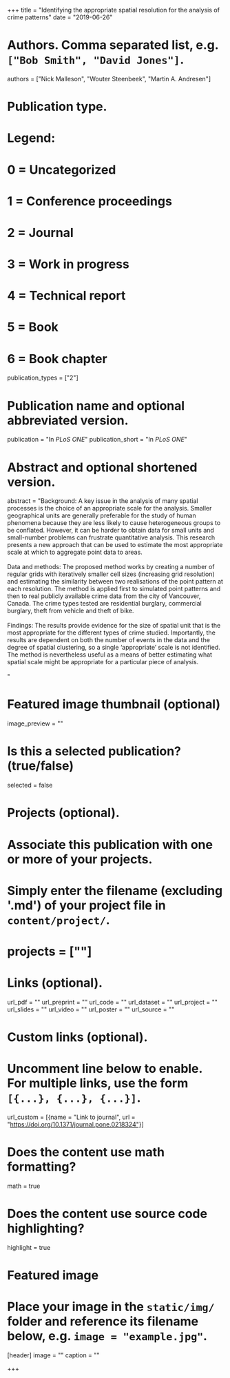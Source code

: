 +++
title = "Identifying the appropriate spatial resolution for the analysis of crime patterns"
date = "2019-06-26"

# Authors. Comma separated list, e.g. `["Bob Smith", "David Jones"]`.
authors = ["Nick Malleson", "Wouter Steenbeek", "Martin A. Andresen"]

# Publication type.
# Legend:
# 0 = Uncategorized
# 1 = Conference proceedings
# 2 = Journal
# 3 = Work in progress
# 4 = Technical report
# 5 = Book
# 6 = Book chapter
publication_types = ["2"]

# Publication name and optional abbreviated version.
publication = "In *PLoS ONE*"
publication_short = "In *PLoS ONE*"

# Abstract and optional shortened version.
abstract = "Background: A key issue in the analysis of many spatial processes is the choice of an appropriate scale for the analysis. Smaller geographical units are generally preferable for the study of human phenomena because they are less likely to cause heterogeneous groups to be conflated. However, it can be harder to obtain data for small units and small-number problems can frustrate quantitative analysis. This research presents a new approach that can be used to estimate the most appropriate scale at which to aggregate point data to areas.<br><br>Data and methods: The proposed method works by creating a number of regular grids with iteratively smaller cell sizes (increasing grid resolution) and estimating the similarity between two realisations of the point pattern at each resolution. The method is applied first to simulated point patterns and then to real publicly available crime data from the city of Vancouver, Canada. The crime types tested are residential burglary, commercial burglary, theft from vehicle and theft of bike.<br><br>Findings: The results provide evidence for the size of spatial unit that is the most appropriate for the different types of crime studied. Importantly, the results are dependent on both the number of events in the data and the degree of spatial clustering, so a single ‘appropriate’ scale is not identified. The method is nevertheless useful as a means of better estimating what spatial scale might be appropriate for a particular piece of analysis.<br><br>"

# Featured image thumbnail (optional)
image_preview = ""

# Is this a selected publication? (true/false)
selected = false

# Projects (optional).
#   Associate this publication with one or more of your projects.
#   Simply enter the filename (excluding '.md') of your project file in `content/project/`.
# projects = [""]

# Links (optional).
url_pdf = ""
url_preprint = ""
url_code = ""
url_dataset = ""
url_project = ""
url_slides = ""
url_video = ""
url_poster = ""
url_source = ""

# Custom links (optional).
#   Uncomment line below to enable. For multiple links, use the form `[{...}, {...}, {...}]`.
url_custom = [{name = "Link to journal", url = "https://doi.org/10.1371/journal.pone.0218324"}]

# Does the content use math formatting?
math = true

# Does the content use source code highlighting?
highlight = true

# Featured image
# Place your image in the `static/img/` folder and reference its filename below, e.g. `image = "example.jpg"`.
[header]
image = ""
caption = ""

+++

<!-- More detail can easily be written here using *Markdown* and $\rm \LaTeX$ math code. -->
